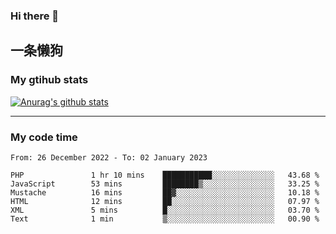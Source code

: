 ### Hi there 👋

## 一条懒狗
<!--
**kiss-me-quickly/kiss-me-quickly** is a ✨ _special_ ✨ repository because its `README.md` (this file) appears on your GitHub profile.

Here are some ideas to get you started:

- 🔭 I’m currently working on ...
- 🌱 I’m currently learning ...
- 👯 I’m looking to collaborate on ...
- 🤔 I’m looking for help with ...
- 💬 Ask me about ...
- 📫 How to reach me: ...
- 😄 Pronouns: ...
- ⚡ Fun fact: ...
-->


### My gtihub stats

[![Anurag's github stats](https://github-readme-stats.vercel.app/api?username=kiss-me-quickly)](https://github.com/anuraghazra/github-readme-stats)

***

### My code time

<!--START_SECTION:waka-->

```text
From: 26 December 2022 - To: 02 January 2023

PHP               1 hr 10 mins    ███████████░░░░░░░░░░░░░░   43.68 %
JavaScript        53 mins         ████████▒░░░░░░░░░░░░░░░░   33.25 %
Mustache          16 mins         ██▓░░░░░░░░░░░░░░░░░░░░░░   10.18 %
HTML              12 mins         ██░░░░░░░░░░░░░░░░░░░░░░░   07.97 %
XML               5 mins          █░░░░░░░░░░░░░░░░░░░░░░░░   03.70 %
Text              1 min           ▒░░░░░░░░░░░░░░░░░░░░░░░░   00.90 %
```

<!--END_SECTION:waka-->
